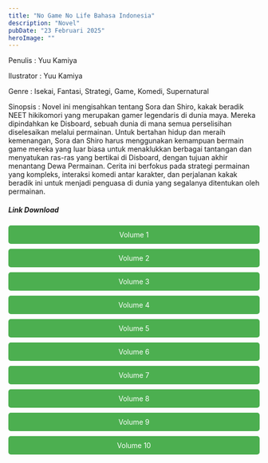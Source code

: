 ```yaml
---
title: "No Game No Life Bahasa Indonesia"
description: "Novel"
pubDate: "23 Februari 2025"
heroImage: ""
---
```


Penulis : Yuu Kamiya

Ilustrator : Yuu Kamiya

Genre : Isekai, Fantasi, Strategi, Game, Komedi, Supernatural

Sinopsis : Novel ini mengisahkan tentang Sora dan Shiro, kakak beradik NEET hikikomori yang merupakan gamer legendaris di dunia maya. Mereka dipindahkan ke Disboard, sebuah dunia di mana semua perselisihan diselesaikan melalui permainan. Untuk bertahan hidup dan meraih kemenangan, Sora dan Shiro harus menggunakan kemampuan bermain game mereka yang luar biasa untuk menaklukkan berbagai tantangan dan menyatukan ras-ras yang bertikai di Disboard, dengan tujuan akhir menantang Dewa Permainan. Cerita ini berfokus pada strategi permainan yang kompleks, interaksi komedi antar karakter, dan perjalanan kakak beradik ini untuk menjadi penguasa di dunia yang segalanya ditentukan oleh permainan.
<!DOCTYPE html>
<html>
<head>
  <style>
  .download-button {
      display: block;
      margin: 10px 0;
      padding: 10px 20px;
      background-color: #4CAF50;
      color: white;
      text-align: center;
      text-decoration: none;
      border: none;
      border-radius: 5px;
    }
  </style>
</head>
<body>

  <h5>Link Download</h5>

  <a href="https://gawr-index.floral.workers.dev/0:/LN%20&%20WN/LN%20&%20WN%20Jepang%20P1/No%20game%20no%20life/NGNL%20Volume%2001%20-%20CSNovel.Blogspot.Com.pdf" class="download-button" download>Volume 1</a>
  <a href="https://gawr-index.floral.workers.dev/0:/LN%20&%20WN/LN%20&%20WN%20Jepang%20P1/No%20game%20no%20life/NGNL%20Volume%2002%20-%20CSNovel.Blogspot.Com.pdf" class="download-button" download>Volume 2</a>
  <a href="https://gawr-index.floral.workers.dev/0:/LN%20&%20WN/LN%20&%20WN%20Jepang%20P1/No%20game%20no%20life/NGNL%20Volume%2003%20-%20CSNovel.Blogspot.Com.pdf" class="download-button" download>Volume 3</a>
  <a href="https://gawr-index.floral.workers.dev/0:/LN%20&%20WN/LN%20&%20WN%20Jepang%20P1/No%20game%20no%20life/NGNL%20Volume%2004%20-%20CSNovel.Blogspot.Com.pdf" class="download-button" download>Volume 4</a>
  <a href="https://gawr-index.floral.workers.dev/0:/LN%20&%20WN/LN%20&%20WN%20Jepang%20P1/No%20game%20no%20life/NGNL%20Volume%2005%20-%20CSNovel.Blogspot.Com.pdf" class="download-button" download>Volume 5</a>
  <a href="https://gawr-index.floral.workers.dev/0:/LN%20&%20WN/LN%20&%20WN%20Jepang%20P1/No%20game%20no%20life/NGNL%20Volume%2006%20-%20CSNovel.Blogspot.Com.pdf" class="download-button" download>Volume 6</a>
  <a href="https://gawr-index.floral.workers.dev/0:/LN%20&%20WN/LN%20&%20WN%20Jepang%20P1/No%20game%20no%20life/No%20Game%20No%20Life%20Volume%207%20-%20CSNovel.Blogspot.com.pdf" class="download-button" download>Volume 7</a>
  <a href="https://gawr-index.floral.workers.dev/0:/LN%20&%20WN/LN%20&%20WN%20Jepang%20P1/No%20game%20no%20life/No%20Game%20No%20Life%20Volume%208%20-%20CSNovel.Blogspot.com.pdf" class="download-button" download>Volume 8</a>
  <a href="https://gawr-index.floral.workers.dev/0:/LN%20&%20WN/LN%20&%20WN%20Jepang%20P1/No%20game%20no%20life/No%20Game%20No%20Life%20Volume%209%20-%20CSNovel.Blogspot.com.pdf" class="download-button" download>Volume 9</a>
  <a href="https://gawr-index.floral.workers.dev/0:/LN%20&%20WN/LN%20&%20WN%20Jepang%20P1/No%20game%20no%20life/No_Game_No_Life_-_Vol_10edited.pdf" class="download-button" download>Volume 10</a>

</body>
</html>

